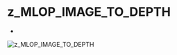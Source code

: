 # z_MLOP_IMAGE_TO_DEPTH
- 

![z_MLOP_IMAGE_TO_DEPTH](https://raw.githubusercontent.com/CorvaeOboro/zenv/master/hip/z_MLOP_IMAGE_TO_DEPTH/z_MLOP_IMAGE_TO_DEPTH.jpg?raw=true "z_MLOP_IMAGE_TO_DEPTH")

